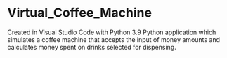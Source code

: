 # Virtual_Coffee_Machine
Created in Visual Studio Code with Python 3.9
Python application which simulates a coffee machine that accepts the input of money amounts and calculates money spent on drinks selected for dispensing.
